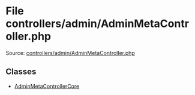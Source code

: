 File controllers/admin/AdminMetaController.php
=========

Source: [controllers/admin/AdminMetaController.php](https://github.com/PrestaShop/PrestaShop/blob/1.6.0.10/controllers/admin/AdminMetaController.php)


Classes
-------

* [AdminMetaControllerCore](class.AdminMetaControllerCore.md)

